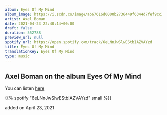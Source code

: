```yaml
---
album: Eyes Of My Mind
album_image: https://i.scdn.co/image/ab67616d0000b2736449f6344d7fef9cc3aaa4a0
artist: Axel Boman
date: 2021-04-23 22:40:14+00:00
draft: false
duration: 552788
preview_url: null
spotify_url: https://open.spotify.com/track/6eLNnJwSlwEStbIAZVAYzd
title: Eyes Of My Mind
translationKey: Eyes Of My Mind
type: music
---
```


## Axel Boman on the album Eyes Of My Mind

You can listen [here](https://open.spotify.com/track/6eLNnJwSlwEStbIAZVAYzd)

{{% spotify "6eLNnJwSlwEStbIAZVAYzd" small %}}

added on April 23, 2021